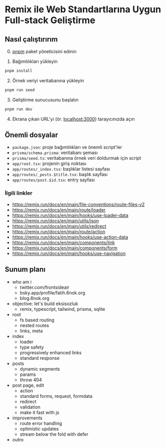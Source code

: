 # Remix ile Web Standartlarına Uygun Full-stack Geliştirme

## Nasıl çalıştırırım

0. [pnpm](https://pnpm.io) paket yöneticisini edinin

1. Bağımlılıkları yükleyin

```sh
pnpm install
```

2. Örnek veriyi veritabanına yükleyin

```sh
pnpm run seed
```

3. Geliştirme sunucusunu başlatın

```sh
pnpm run dev
```

4. Ekrana çıkan URL'yi (ör. [localhost:3000](http://localhost:3000)) tarayıcınızda açın

## Önemli dosyalar

- `package.json`: proje bağımlılıkları ve önemli script'ler
- `prisma/schema.prisma`: veritabanı şeması
- `prisma/seed.ts`: veritabanına örnek veri doldurmak için script
- `app/root.tsx`: projenin giriş noktası
- `app/routes/_index.tsx`: başlıklar listesi sayfası
- `app/routes/_posts.$title.tsx`: başlık sayfası
- `app/routes/post.$id.tsx`: entry sayfası

### İlgili linkler

- https://remix.run/docs/en/main/file-conventions/route-files-v2
- https://remix.run/docs/en/main/route/loader
- https://remix.run/docs/en/main/hooks/use-loader-data
- https://remix.run/docs/en/main/utils/json
- https://remix.run/docs/en/main/utils/redirect
- https://remix.run/docs/en/main/route/action
- https://remix.run/docs/en/main/hooks/use-action-data
- https://remix.run/docs/en/main/components/link
- https://remix.run/docs/en/main/components/form
- https://remix.run/docs/en/main/hooks/use-navigation

## Sunum planı

- who am i
  - twitter.com/frontsideair
  - bsky.app/profile/fatih.6nok.org
  - blog.6nok.org
- objective: let's build eksisozluk
  - remix, typescript, tailwind, prisma, sqlite
- root
  - fs based routing
  - nested routes
  - links, meta
- index
  - loader
  - type safety
  - progressively enhanced links
  - standard response
- posts
  - dynamic segments
  - params
  - throw 404
- post page, edit
  - action
  - standard forms, request, formdata
  - redirect
  - validation
  - make it fast with js
- improvements
  - route error handling
  - optimistic updates
  - stream below the fold with defer
- outro
